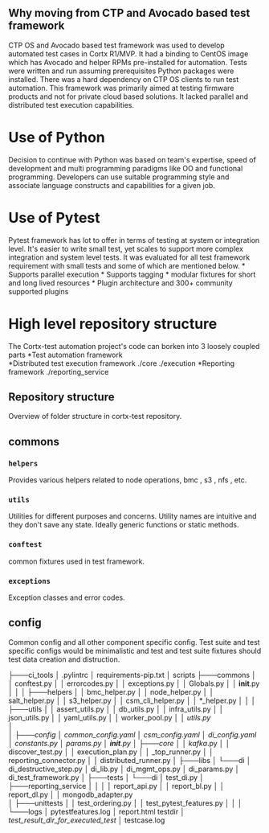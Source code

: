 
## Why moving from CTP and Avocado based test framework
CTP OS and Avocado based test framework was used to develop automated test cases in Cortx R1/MVP. It had a binding to CentOS image which has Avocado and helper RPMs pre-installed for automation. Tests were written and run assuming prerequisites Python packages were installed. There was a hard dependency on CTP OS clients to run test automation. This framework was primarily aimed at testing firmware products and not for private cloud based solutions. It lacked parallel and distributed test execution capabilities.

# Use of Python
  Decision to continue with Python was based on team's expertise, speed of development and multi programming paradigms like OO and functional programming. Developers can use suitable programming style and associate language constructs and capabilities for a given job.  
  
# Use of Pytest
Pytest framework has lot to offer in terms of testing at system or integration level. It's easier to write small test, yet scales to support more complex integration and system level tests. It was evaluated for all test framework requirement with small tests and some of which are mentioned below.
     * Supports parallel execution
     * Supports tagging 
     * modular fixtures for short and long lived resources
     * Plugin architecture and 300+ community supported plugins

# High level repository structure
The Cortx-test automation project's code can borken into 3 loosely coupled parts 
*Test automation framework  
*Distributed test execution framework ./core ./execution
*Reporting framework   ./reporting_service

## Repository structure
Overview of folder structure in cortx-test repository.

## commons
### `helpers`
Provides various helpers related to node operations, bmc , s3 , nfs , etc. 
### `utils`
Utilities for different purposes and concerns. Utility names are intuitive and they don't save any state. Ideally generic functions or static methods.
### `conftest`
common fixtures used in test framework.
### `exceptions`
Exception classes and error codes. 

## config
Common config and all other component specific config. Test suite and test specific configs would be minimalistic and test and test suite fixtures should test data creation and distruction.

├───ci_tools
│       .pylintrc
│       requirements-pip.txt
│       scripts
├───commons
│   │   conftest.py
│   │   errorcodes.py
│   │   exceptions.py
│   │   Globals.py
│   │   __init__.py
│   │
│   ├───helpers
│   │       bmc_helper.py
│   │       node_helper.py
│   │       salt_helper.py
│   │       s3_helper.py
│   │       csm_cli_helper.py
│   │       *_helper.py
│   │
│   ├───utils
│   │       assert_utils.py
│   │       db_utils.py
│   │       infra_utils.py
│   │       json_utils.py
│   │       yaml_utils.py
│   │       worker_pool.py
│   │       *_utils.py        
│   
│
├───config
│       common_config.yaml
│       csm_config.yaml
│       di_config.yaml
│       constants.py
│       params.py
│       __init__.py
│
├───core
│   │   kafka_*.py
│   │   discover_test.py
│   │   execution_plan.py
│   │   _top_runner.py
│   │   reporting_connector.py
│   │   distributed_runner.py
│
├───libs
│   └───di
│           di_destructive_step.py
│           di_lib.py
│           di_mgmt_ops.py
│           di_params.py
│           di_test_framework.py
│
├───tests
│   └───di
│           test_di.py
│
├───reporting_service
│   │
│   │  report_api.py
│   │  report_bl.py
│   │  report_dl.py
│   │  mongodb_adapter.py  
│
├───unittests
│   │   test_ordering.py
│   │   test_pytest_features.py
│   │
│
└───logs
	│   pytestfeatures.log
    │   report.html
		testdir
		│   *test_result_dir_for_executed_test*
			│  testcase.log

